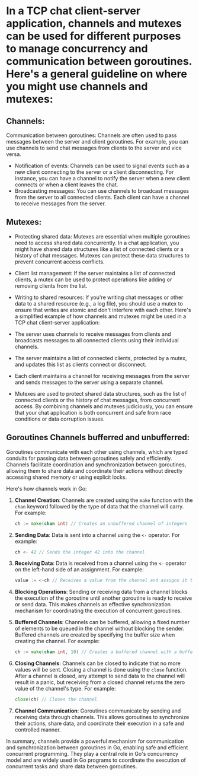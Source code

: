 # In a TCP chat client-server application, channels and mutexes can be used for different purposes to manage concurrency and communication between goroutines. Here's a general guideline on where you might use channels and mutexes:

## Channels:
Communication between goroutines: Channels are often used to pass messages between the server and client goroutines. For example, you can use channels to send chat messages from clients to the server and vice versa.
- Notification of events: Channels can be used to signal events such as a new client connecting to the server or a client disconnecting. For instance, you can have a channel to notify the server when a new client connects or when a client leaves the chat.
- Broadcasting messages: You can use channels to broadcast messages from the server to all connected clients. Each client can have a channel to receive messages from the server.
## Mutexes:
- Protecting shared data: Mutexes are essential when multiple goroutines need to access shared data concurrently. In a chat application, you might have shared data structures like a list of connected clients or a history of chat messages. Mutexes can protect these data structures to prevent concurrent access conflicts.
- Client list management: If the server maintains a list of connected clients, a mutex can be used to protect operations like adding or removing clients from the list.
- Writing to shared resources: If you're writing chat messages or other data to a shared resource (e.g., a log file), you should use a mutex to ensure that writes are atomic and don't interfere with each other.
Here's a simplified example of how channels and mutexes might be used in a TCP chat client-server application:

- The server uses channels to receive messages from clients and broadcasts messages to all connected clients using their individual channels.
- The server maintains a list of connected clients, protected by a mutex, and updates this list as clients connect or disconnect.
- Each client maintains a channel for receiving messages from the server and sends messages to the server using a separate channel.
- Mutexes are used to protect shared data structures, such as the list of connected clients or the history of chat messages, from concurrent access.
By combining channels and mutexes judiciously, you can ensure that your chat application is both concurrent and safe from race conditions or data corruption issues.

## Goroutines Channels bufferred and unbufferred:

Goroutines communicate with each other using channels, which are typed conduits for passing data between goroutines safely and efficiently. Channels facilitate coordination and synchronization between goroutines, allowing them to share data and coordinate their actions without directly accessing shared memory or using explicit locks.

Here's how channels work in Go:

1. **Channel Creation**: Channels are created using the `make` function with the `chan` keyword followed by the type of data that the channel will carry. For example:
   ```go
   ch := make(chan int) // Creates an unbuffered channel of integers
   ```

2. **Sending Data**: Data is sent into a channel using the `<-` operator. For example:
   ```go
   ch <- 42 // Sends the integer 42 into the channel
   ```

3. **Receiving Data**: Data is received from a channel using the `<-` operator on the left-hand side of an assignment. For example:
   ```go
   value := <-ch // Receives a value from the channel and assigns it to the variable 'value'
   ```

4. **Blocking Operations**: Sending or receiving data from a channel blocks the execution of the goroutine until another goroutine is ready to receive or send data. This makes channels an effective synchronization mechanism for coordinating the execution of concurrent goroutines.

5. **Buffered Channels**: Channels can be buffered, allowing a fixed number of elements to be queued in the channel without blocking the sender. Buffered channels are created by specifying the buffer size when creating the channel. For example:
   ```go
   ch := make(chan int, 10) // Creates a buffered channel with a buffer size of 10
   ```

6. **Closing Channels**: Channels can be closed to indicate that no more values will be sent. Closing a channel is done using the `close` function. After a channel is closed, any attempt to send data to the channel will result in a panic, but receiving from a closed channel returns the zero value of the channel's type. For example:
   ```go
   close(ch) // Closes the channel
   ```

7. **Channel Communication**: Goroutines communicate by sending and receiving data through channels. This allows goroutines to synchronize their actions, share data, and coordinate their execution in a safe and controlled manner.

In summary, channels provide a powerful mechanism for communication and synchronization between goroutines in Go, enabling safe and efficient concurrent programming. They play a central role in Go's concurrency model and are widely used in Go programs to coordinate the execution of concurrent tasks and share data between goroutines.